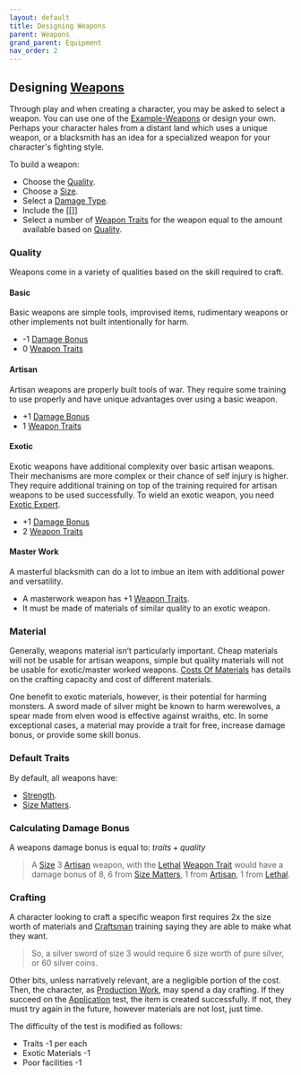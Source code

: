 ```yaml
---
layout: default
title: Designing Weapons
parent: Weapons
grand_parent: Equipment
nav_order: 2
---
```

## Designing [Weapons](Weapons)
Through play and when creating a character, you may be asked to select a weapon. You can use one of the [Example-Weapons](Example-Weapons) or design your own. Perhaps your character hales from a distant land which uses a unique weapon, or a blacksmith has an idea for a specialized weapon for your character's fighting style. 

To build a weapon:
- Choose the [Quality](#Quality).
- Choose a [Size](Weapons#Size).
- Select a [Damage Type](Weapons#Damage%20Type).
- Include the [[]]
- Select a number of [Weapon Traits](Weapon-Traits) for the weapon equal to the amount available based on [Quality](#Quality).

### Quality
Weapons come in a variety of qualities based on the skill required to craft.
#### Basic
Basic weapons are simple tools, improvised items, rudimentary weapons or other implements not built intentionally for harm.
* -1 [Damage Bonus](Weapons#Damage%20Bonus)
* 0 [Weapon Traits](Weapon-Traits)

#### Artisan
Artisan weapons are properly built tools of war. They require some training to use properly and have unique advantages over using a basic weapon.
* +1 [Damage Bonus](Weapons#Damage%20Bonus)
* 1 [Weapon Traits](Weapon-Traits)

#### Exotic
Exotic weapons have additional complexity over basic artisan weapons. Their mechanisms are more complex or their chance of self injury is higher. They require additional training on top of the training required for artisan weapons to be used successfully. To wield an exotic weapon, you need [Exotic Expert](Combat-Training#Exotic%20Expert).
* +1 [Damage Bonus](Weapons#Damage%20Bonus)
* 2 [Weapon Traits](Weapon-Traits)

#### Master Work
A masterful blacksmith can do a lot to imbue an item with additional power and versatility. 
* A masterwork weapon has +1 [Weapon Traits](Weapon-Traits). 
* It must be made of materials of similar quality to an exotic weapon.

### Material
Generally, weapons material isn’t particularly important. Cheap materials will not be usable for artisan weapons, simple but quality materials will not be usable for exotic/master worked weapons. [Costs Of Materials](Services#Costs%20Of%20Materials) has details on the crafting capacity and cost of different materials.

One benefit to exotic materials, however, is their potential for harming monsters. A sword made of silver might be known to harm werewolves, a spear made from elven wood is effective against wraiths, etc. In some exceptional cases, a material may provide a trait for free, increase damage bonus, or provide some skill bonus. 

### Default Traits
By default, all weapons have:
* [Strength](Weapon-Traits#Strength).
* [Size Matters](Weapon-Traits#Size%20Matters).

### Calculating Damage Bonus
A weapons damage bonus is equal to:
$traits + quality$

> A [Size](Weapons#Size) 3 [Artisan](#Artisan) weapon, with the [Lethal](Weapon-Traits#Lethal) [Weapon Trait](Weapon-Traits) would have a damage bonus of 8, 6 from [Size Matters](Weapon-Traits#Size%20Matters), 1 from [Artisan](#Artisan), 1 from [Lethal](Weapon-Traits#Lethal).

### Crafting
A character looking to craft a specific weapon first requires 2x the size worth of materials and [Craftsman](Craftsman) training saying they are able to make what they want. 

> So, a silver sword of size 3 would require 6 size worth of pure silver, or 60 silver coins. 

Other bits, unless narratively relevant, are a negligible portion of the cost. Then, the character, as [Production Work](Activities#Production%20Work), may spend a day crafting. If they succeed on the [Application](Intelligence#Application) test, the item is created successfully. If not, they must try again in the future, however materials are not lost, just time. 

The difficulty of the test is modified as follows:
* Traits -1 per each
* Exotic Materials -1
* Poor facilities -1